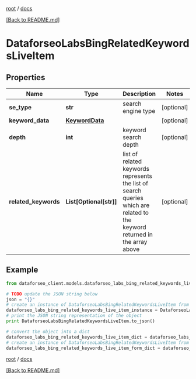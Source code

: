 [root](./../ "root") / [docs](./ "docs")

[[Back to README.md]](./../README.md "[Back to README.md]")

# DataforseoLabsBingRelatedKeywordsLiveItem

## Properties

Name | Type | Description | Notes
------------ | ------------- | ------------- | -------------
**se_type** | **str** | search engine type | [optional]
**keyword_data** | [**KeywordData**](KeywordData.md) |  | [optional]
**depth** | **int** | keyword search depth | [optional]
**related_keywords** | **List[Optional[str]]** | list of related keywords represents the list of search queries which are related to the keyword returned in the array above | [optional]

## Example

```python
from dataforseo_client.models.dataforseo_labs_bing_related_keywords_live_item import DataforseoLabsBingRelatedKeywordsLiveItem

# TODO update the JSON string below
json = "{}"
# create an instance of DataforseoLabsBingRelatedKeywordsLiveItem from a JSON string
dataforseo_labs_bing_related_keywords_live_item_instance = DataforseoLabsBingRelatedKeywordsLiveItem.from_json(json)
# print the JSON string representation of the object
print DataforseoLabsBingRelatedKeywordsLiveItem.to_json()

# convert the object into a dict
dataforseo_labs_bing_related_keywords_live_item_dict = dataforseo_labs_bing_related_keywords_live_item_instance.to_dict()
# create an instance of DataforseoLabsBingRelatedKeywordsLiveItem from a dict
dataforseo_labs_bing_related_keywords_live_item_form_dict = dataforseo_labs_bing_related_keywords_live_item.from_dict(dataforseo_labs_bing_related_keywords_live_item_dict)
```

  

[root](./../ "root") / [docs](./ "docs")

[[Back to README.md]](./../README.md "[Back to README.md]")